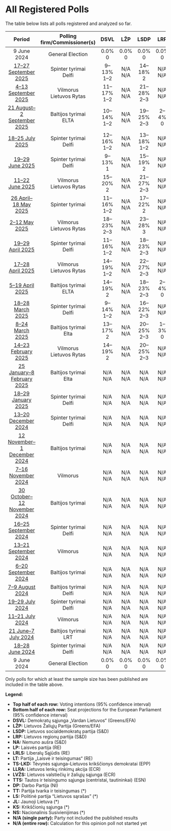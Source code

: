 # All Registered Polls

The table below lists all polls registered and analyzed so far.

| Period     | Polling firm/Commissioner(s) | DSVL | LŽP | LSDP | LRP | NA | LP | LRLS | LT | TS-LKD | LLRA | LVŽS | TTS | DP | TT | LS | JL | KS | NS |
|:----------:|:----------------------------:|:--:|:--:|:--:|:--:|:--:|:--:|:--:|:--:|:--:|:--:|:--:|:--:|:--:|:--:|:--:|:--:|:--:|:--:|
| 9 June 2024 | General Election | 0.0% <br> 0 | 0.0% <br> 0 | 0.0% <br> 0 | 0.0% <br> 0 | 0.0% <br> 0 | 0.0% <br> 0 | 0.0% <br> 0 | 0.0% <br> 0 | 0.0% <br> 0 | 0.0% <br> 0 | 0.0% <br> 0 | 0.0% <br> 0 | 0.0% <br> 0 | 0.0% <br> 0 | 0.0% <br> 0 | 0.0% <br> 0 | 0.0% <br> 0 | 0.0% <br> 0 |
| [17–27 September 2025](2025-09-27-Spintertyrimai.html) | Spinter tyrimai <br> Delfi | 9–13% <br> 1–2 | N/A <br> N/A | 14–18% <br> 2 | N/A <br> N/A | 11–15% <br> 1–2 | 4–7% <br> 0–1 | 8–12% <br> 1 | N/A <br> N/A | 19–24% <br> 2–3 | 2–4% <br> 0 | 9–12% <br> 1–2 | N/A <br> N/A | N/A <br> N/A | N/A <br> N/A | N/A <br> N/A | N/A <br> N/A | N/A <br> N/A | 2–4% <br> 0 |
| [4–13 September 2025](2025-09-13-Vilmorus.html) | Vilmorus <br> Lietuvos Rytas | 11–17% <br> 1–2 | N/A <br> N/A | 21–28% <br> 2–3 | N/A <br> N/A | 15–21% <br> 2 | N/A <br> N/A | 7–11% <br> 1 | N/A <br> N/A | 18–24% <br> 2–3 | N/A <br> N/A | 9–14% <br> 1–2 | N/A <br> N/A | N/A <br> N/A | N/A <br> N/A | N/A <br> N/A | N/A <br> N/A | N/A <br> N/A | N/A <br> N/A |
| [21 August–2 September 2025](2025-09-02-Baltijostyrimai.html) | Baltijos tyrimai <br> ELTA | 10–14% <br> 1–2 | N/A <br> N/A | 19–25% <br> 2–3 | 2–4% <br> 0 | 10–14% <br> 1–2 | 3–6% <br> 0–1 | 8–12% <br> 1 | N/A <br> N/A | 13–18% <br> 2 | 3–5% <br> 0–1 | 11–15% <br> 1–2 | N/A <br> N/A | N/A <br> N/A | N/A <br> N/A | N/A <br> N/A | N/A <br> N/A | N/A <br> N/A | 1–2% <br> 0 |
| [18–25 July 2025](2025-07-25-Spintertyrimai.html) | Spinter tyrimai <br> Delfi | 12–16% <br> 1–2 | N/A <br> N/A | 13–18% <br> 1–2 | N/A <br> N/A | 4–7% <br> 0–1 | 5–8% <br> 0–1 | 9–13% <br> 1 | N/A <br> N/A | 17–22% <br> 2–3 | 3–5% <br> 0 | 8–11% <br> 1 | N/A <br> N/A | N/A <br> N/A | N/A <br> N/A | N/A <br> N/A | N/A <br> N/A | N/A <br> N/A | N/A <br> N/A |
| [19–29 June 2025](2025-06-29-Spintertyrimai.html) | Spinter tyrimai <br> Delfi | 9–13% <br> 1 | N/A <br> N/A | 15–19% <br> 2 | N/A <br> N/A | 6–9% <br> 1 | 4–7% <br> 0–1 | 12–16% <br> 1–2 | N/A <br> N/A | 15–20% <br> 2 | 4–6% <br> 0–1 | 6–10% <br> 1 | N/A <br> N/A | N/A <br> N/A | N/A <br> N/A | N/A <br> N/A | N/A <br> N/A | N/A <br> N/A | N/A <br> N/A |
| [11–22 June 2025](2025-06-22-Vilmorus.html) | Vilmorus <br> Lietuvos Rytas | 15–20% <br> 2 | N/A <br> N/A | 21–27% <br> 2–3 | N/A <br> N/A | 13–17% <br> 1–2 | N/A <br> N/A | 10–14% <br> 1–2 | N/A <br> N/A | 15–19% <br> 2 | N/A <br> N/A | 10–14% <br> 1–2 | N/A <br> N/A | N/A <br> N/A | N/A <br> N/A | N/A <br> N/A | N/A <br> N/A | N/A <br> N/A | N/A <br> N/A |
| [26 April–18 May 2025](2025-05-18-Spintertyrimai.html) | Spinter tyrimai | 11–16% <br> 1–2 | N/A <br> N/A | 17–22% <br> 2 | N/A <br> N/A | 6–10% <br> 1 | N/A <br> N/A | 7–11% <br> 1 | N/A <br> N/A | 16–20% <br> 2 | N/A <br> N/A | 6–9% <br> 1 | N/A <br> N/A | N/A <br> N/A | N/A <br> N/A | N/A <br> N/A | N/A <br> N/A | N/A <br> N/A | N/A <br> N/A |
| [2–12 May 2025](2025-05-12-Vilmorus.html) | Vilmorus <br> Lietuvos Rytas | 18–23% <br> 2–3 | N/A <br> N/A | 23–28% <br> 3 | N/A <br> N/A | 11–15% <br> 1–2 | N/A <br> N/A | 9–13% <br> 1–2 | N/A <br> N/A | 14–19% <br> 2 | N/A <br> N/A | 9–13% <br> 1–2 | N/A <br> N/A | N/A <br> N/A | N/A <br> N/A | N/A <br> N/A | N/A <br> N/A | N/A <br> N/A | N/A <br> N/A |
| [19–29 April 2025](2025-04-29-Spintertyrimai.html) | Spinter tyrimai <br> Delfi | 11–16% <br> 1–2 | N/A <br> N/A | 18–23% <br> 2–3 | N/A <br> N/A | 8–11% <br> 1 | 3–5% <br> 0–1 | 7–11% <br> 1 | N/A <br> N/A | 16–21% <br> 2 | 2–4% <br> 0 | 8–12% <br> 1 | N/A <br> N/A | N/A <br> N/A | N/A <br> N/A | N/A <br> N/A | N/A <br> N/A | N/A <br> N/A | N/A <br> N/A |
| [17–28 April 2025](2025-04-28-Vilmorus.html) | Vilmorus <br> Lietuvos Rytas | 14–19% <br> 1–2 | N/A <br> N/A | 22–27% <br> 2–3 | N/A <br> N/A | 16–21% <br> 2 | N/A <br> N/A | 7–10% <br> 1 | N/A <br> N/A | 15–20% <br> 2 | N/A <br> N/A | 8–12% <br> 1 | N/A <br> N/A | N/A <br> N/A | N/A <br> N/A | N/A <br> N/A | N/A <br> N/A | N/A <br> N/A | N/A <br> N/A |
| [5–19 April 2025](2025-04-19-Baltijostyrimai.html) | Baltijos tyrimai <br> ELTA | 14–19% <br> 2 | N/A <br> N/A | 18–23% <br> 2–3 | 2–4% <br> 0 | 12–16% <br> 1–2 | 2–4% <br> 0 | 5–9% <br> 1 | N/A <br> N/A | 12–16% <br> 1–2 | 3–6% <br> 0–1 | 10–14% <br> 1–2 | N/A <br> N/A | N/A <br> N/A | N/A <br> N/A | N/A <br> N/A | N/A <br> N/A | N/A <br> N/A | 1–2% <br> 0 |
| [18–28 March 2025](2025-03-28-Spintertyrimai.html) | Spinter tyrimai <br> Delfi | 9–14% <br> 1–2 | N/A <br> N/A | 16–22% <br> 2–3 | N/A <br> N/A | 8–13% <br> 1–2 | 4–7% <br> 0–1 | 8–12% <br> 1–2 | N/A <br> N/A | 16–22% <br> 2–3 | N/A <br> N/A | 8–13% <br> 1–2 | N/A <br> N/A | N/A <br> N/A | N/A <br> N/A | N/A <br> N/A | N/A <br> N/A | N/A <br> N/A | 2–5% <br> 0 |
| [8–24 March 2025](2025-03-24-Baltijostyrimai.html) | Baltijos tyrimai <br> Elta | 13–17% <br> 2 | N/A <br> N/A | 20–25% <br> 2–3 | 1–3% <br> 0 | 11–15% <br> 1–2 | 1–3% <br> 0 | 6–9% <br> 1 | 2–4% <br> 0 | 13–18% <br> 2 | 2–4% <br> 0 | 7–10% <br> 1 | N/A <br> N/A | 4–6% <br> 0–1 | N/A <br> N/A | N/A <br> N/A | N/A <br> N/A | N/A <br> N/A | N/A <br> N/A |
| [14–23 February 2025](2025-02-23-Vilmorus.html) | Vilmorus <br> Lietuvos Rytas | 14–19% <br> 2 | N/A <br> N/A | 20–25% <br> 2–3 | N/A <br> N/A | 19–24% <br> 2–3 | N/A <br> N/A | 7–11% <br> 1 | N/A <br> N/A | 12–17% <br> 1–2 | N/A <br> N/A | 10–14% <br> 1–2 | N/A <br> N/A | N/A <br> N/A | N/A <br> N/A | N/A <br> N/A | N/A <br> N/A | N/A <br> N/A | N/A <br> N/A |
| [25 January–8 February 2025](2025-02-08-Baltijostyrimai.html) | Baltijos tyrimai <br> Elta | N/A <br> N/A | N/A <br> N/A | N/A <br> N/A | N/A <br> N/A | N/A <br> N/A | N/A <br> N/A | N/A <br> N/A | N/A <br> N/A | N/A <br> N/A | N/A <br> N/A | N/A <br> N/A | N/A <br> N/A | N/A <br> N/A | N/A <br> N/A | N/A <br> N/A | N/A <br> N/A | N/A <br> N/A | N/A <br> N/A |
| [18–29 January 2025](2025-01-29-Spintertyrimai.html) | Spinter tyrimai <br> Delfi | N/A <br> N/A | N/A <br> N/A | N/A <br> N/A | N/A <br> N/A | N/A <br> N/A | N/A <br> N/A | N/A <br> N/A | N/A <br> N/A | N/A <br> N/A | N/A <br> N/A | N/A <br> N/A | N/A <br> N/A | N/A <br> N/A | N/A <br> N/A | N/A <br> N/A | N/A <br> N/A | N/A <br> N/A | N/A <br> N/A |
| [13–20 December 2024](2024-12-20-Spintertyrimai.html) | Spinter tyrimai <br> Delfi | N/A <br> N/A | N/A <br> N/A | N/A <br> N/A | N/A <br> N/A | N/A <br> N/A | N/A <br> N/A | N/A <br> N/A | N/A <br> N/A | N/A <br> N/A | N/A <br> N/A | N/A <br> N/A | N/A <br> N/A | N/A <br> N/A | N/A <br> N/A | N/A <br> N/A | N/A <br> N/A | N/A <br> N/A | N/A <br> N/A |
| [12 November–1 December 2024](2024-12-01-Baltijostyrimai.html) | Baltijos tyrimai | N/A <br> N/A | N/A <br> N/A | N/A <br> N/A | N/A <br> N/A | N/A <br> N/A | N/A <br> N/A | N/A <br> N/A | N/A <br> N/A | N/A <br> N/A | N/A <br> N/A | N/A <br> N/A | N/A <br> N/A | N/A <br> N/A | N/A <br> N/A | N/A <br> N/A | N/A <br> N/A | N/A <br> N/A | N/A <br> N/A |
| [7–16 November 2024](2024-11-16-Vilmorus.html) | Vilmorus | N/A <br> N/A | N/A <br> N/A | N/A <br> N/A | N/A <br> N/A | N/A <br> N/A | N/A <br> N/A | N/A <br> N/A | N/A <br> N/A | N/A <br> N/A | N/A <br> N/A | N/A <br> N/A | N/A <br> N/A | N/A <br> N/A | N/A <br> N/A | N/A <br> N/A | N/A <br> N/A | N/A <br> N/A | N/A <br> N/A |
| [30 October–12 November 2024](2024-11-12-Baltijostyrimai.html) | Baltijos tyrimai | N/A <br> N/A | N/A <br> N/A | N/A <br> N/A | N/A <br> N/A | N/A <br> N/A | N/A <br> N/A | N/A <br> N/A | N/A <br> N/A | N/A <br> N/A | N/A <br> N/A | N/A <br> N/A | N/A <br> N/A | N/A <br> N/A | N/A <br> N/A | N/A <br> N/A | N/A <br> N/A | N/A <br> N/A | N/A <br> N/A |
| [16–25 September 2024](2024-09-25-Spintertyrimai.html) | Spinter tyrimai <br> Delfi | N/A <br> N/A | N/A <br> N/A | N/A <br> N/A | N/A <br> N/A | N/A <br> N/A | N/A <br> N/A | N/A <br> N/A | N/A <br> N/A | N/A <br> N/A | N/A <br> N/A | N/A <br> N/A | N/A <br> N/A | N/A <br> N/A | N/A <br> N/A | N/A <br> N/A | N/A <br> N/A | N/A <br> N/A | N/A <br> N/A |
| [13–21 September 2024](2024-09-21-Vilmorus.html) | Vilmorus | N/A <br> N/A | N/A <br> N/A | N/A <br> N/A | N/A <br> N/A | N/A <br> N/A | N/A <br> N/A | N/A <br> N/A | N/A <br> N/A | N/A <br> N/A | N/A <br> N/A | N/A <br> N/A | N/A <br> N/A | N/A <br> N/A | N/A <br> N/A | N/A <br> N/A | N/A <br> N/A | N/A <br> N/A | N/A <br> N/A |
| [6–20 September 2024](2024-09-20-Baltijostyrimai.html) | Baltijos tyrimai | N/A <br> N/A | N/A <br> N/A | N/A <br> N/A | N/A <br> N/A | N/A <br> N/A | N/A <br> N/A | N/A <br> N/A | N/A <br> N/A | N/A <br> N/A | N/A <br> N/A | N/A <br> N/A | N/A <br> N/A | N/A <br> N/A | N/A <br> N/A | N/A <br> N/A | N/A <br> N/A | N/A <br> N/A | N/A <br> N/A |
| [7–9 August 2024](2024-08-09-Baltijostyrimai.html) | Baltijos tyrimai <br> Delfi | N/A <br> N/A | N/A <br> N/A | N/A <br> N/A | N/A <br> N/A | N/A <br> N/A | N/A <br> N/A | N/A <br> N/A | N/A <br> N/A | N/A <br> N/A | N/A <br> N/A | N/A <br> N/A | N/A <br> N/A | N/A <br> N/A | N/A <br> N/A | N/A <br> N/A | N/A <br> N/A | N/A <br> N/A | N/A <br> N/A |
| [19–29 July 2024](2024-07-29-Spintertyrimai.html) | Spinter tyrimai <br> Delfi | N/A <br> N/A | N/A <br> N/A | N/A <br> N/A | N/A <br> N/A | N/A <br> N/A | N/A <br> N/A | N/A <br> N/A | N/A <br> N/A | N/A <br> N/A | N/A <br> N/A | N/A <br> N/A | N/A <br> N/A | N/A <br> N/A | N/A <br> N/A | N/A <br> N/A | N/A <br> N/A | N/A <br> N/A | N/A <br> N/A |
| [11–21 July 2024](2024-07-21-Vilmorus.html) | Vilmorus | N/A <br> N/A | N/A <br> N/A | N/A <br> N/A | N/A <br> N/A | N/A <br> N/A | N/A <br> N/A | N/A <br> N/A | N/A <br> N/A | N/A <br> N/A | N/A <br> N/A | N/A <br> N/A | N/A <br> N/A | N/A <br> N/A | N/A <br> N/A | N/A <br> N/A | N/A <br> N/A | N/A <br> N/A | N/A <br> N/A |
| [21 June–7 July 2024](2024-07-07-Baltijostyrimai.html) | Baltijos tyrimai <br> LRT | N/A <br> N/A | N/A <br> N/A | N/A <br> N/A | N/A <br> N/A | N/A <br> N/A | N/A <br> N/A | N/A <br> N/A | N/A <br> N/A | N/A <br> N/A | N/A <br> N/A | N/A <br> N/A | N/A <br> N/A | N/A <br> N/A | N/A <br> N/A | N/A <br> N/A | N/A <br> N/A | N/A <br> N/A | N/A <br> N/A |
| [18–28 June 2024](2024-06-28-Spintertyrimai.html) | Spinter tyrimai <br> Delfi | N/A <br> N/A | N/A <br> N/A | N/A <br> N/A | N/A <br> N/A | N/A <br> N/A | N/A <br> N/A | N/A <br> N/A | N/A <br> N/A | N/A <br> N/A | N/A <br> N/A | N/A <br> N/A | N/A <br> N/A | N/A <br> N/A | N/A <br> N/A | N/A <br> N/A | N/A <br> N/A | N/A <br> N/A | N/A <br> N/A |
| 9 June 2024 | General Election | 0.0% <br> 0 | 0.0% <br> 0 | 0.0% <br> 0 | 0.0% <br> 0 | 0.0% <br> 0 | 0.0% <br> 0 | 0.0% <br> 0 | 0.0% <br> 0 | 0.0% <br> 0 | 0.0% <br> 0 | 0.0% <br> 0 | 0.0% <br> 0 | 0.0% <br> 0 | 0.0% <br> 0 | 0.0% <br> 0 | 0.0% <br> 0 | 0.0% <br> 0 | 0.0% <br> 0 |

Only polls for which at least the sample size has been published are included in the table above.

**Legend:**
+ **Top half of each row:** Voting intentions (95% confidence interval)
+ **Bottom half of each row:** Seat projections for the European Parliament (95% confidence interval)
+ **DSVL:** Demokratų sąjunga „Vardan Lietuvos“ (Greens/EFA)
+ **LŽP:** Lietuvos Žaliųjų Partija (Greens/EFA)
+ **LSDP:** Lietuvos socialdemokratų partija (S&D)
+ **LRP:** Lietuvos regionų partija (S&D)
+ **NA:** Nemuno aušra (S&D)
+ **LP:** Laisvės partija (RE)
+ **LRLS:** Liberalų Sąjūdis (RE)
+ **LT:** Partija „Laisvė ir teisingumas“ (RE)
+ **TS-LKD:** Tėvynės sąjunga–Lietuvos krikščionys demokratai (EPP)
+ **LLRA:** Lietuvos lenkų rinkimų akcija (ECR)
+ **LVŽS:** Lietuvos valstiečių ir žaliųjų sąjunga (ECR)
+ **TTS:** Tautos ir teisingumo sąjunga (centristai, tautininkai) (ESN)
+ **DP:** Darbo Partija (NI)
+ **TT:** Partija tvarka ir teisingumas (*)
+ **LS:** Politinė partija “Lietuvos sąrašas” (*)
+ **JL:** Jaunoji Lietuva (*)
+ **KS:** Krikščionių sąjunga (*)
+ **NS:** Nacionalinis Susivienijimas (*)
+ **N/A (single party):** Party not included the published results
+ **N/A (entire row):** Calculation for this opinion poll not started yet

